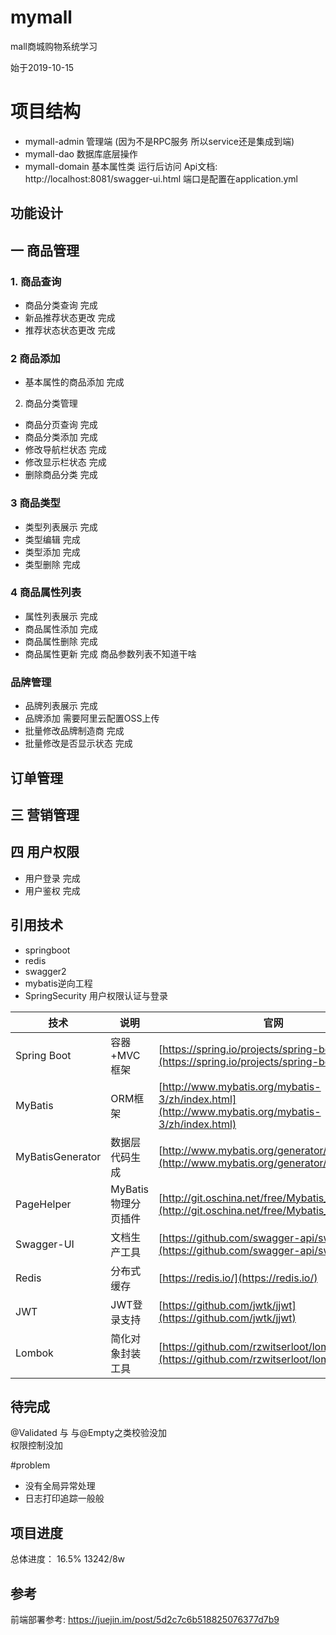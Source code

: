 # mymall
mall商城购物系统学习

始于2019-10-15

# 项目结构

- mymall-admin 管理端  (因为不是RPC服务 所以service还是集成到端)
- mymall-dao 数据库底层操作
- mymall-domain 基本属性类
运行后访问
Api文档:  http://localhost:8081/swagger-ui.html
端口是配置在application.yml
## 功能设计

## 一 商品管理

### 1. 商品查询
-  商品分类查询  完成
-  新品推荐状态更改 完成
-  推荐状态状态更改 完成
### 2 商品添加
-  基本属性的商品添加 完成

           
2. 商品分类管理
 -  商品分页查询 完成
 -  商品分类添加 完成
 -  修改导航栏状态 完成
 -  修改显示栏状态 完成
 -  删除商品分类 完成
 
### 3 商品类型
-  类型列表展示 完成
-  类型编辑 完成
-  类型添加 完成
-  类型删除 完成

### 4 商品属性列表

-  属性列表展示 完成
-  商品属性添加 完成
-  商品属性删除 完成
-  商品属性更新 完成
商品参数列表不知道干啥

### 品牌管理
- 品牌列表展示 完成
- 品牌添加  需要阿里云配置OSS上传
- 批量修改品牌制造商 完成
- 批量修改是否显示状态 完成
    
## 订单管理

## 三 营销管理


## 四 用户权限
-  用户登录 完成
-  用户鉴权 完成


##  引用技术
- springboot
- redis
- swagger2
- mybatis逆向工程
- SpringSecurity 用户权限认证与登录

技术 | 说明 | 官网
----|----|----
Spring Boot | 容器+MVC框架 | [https://spring.io/projects/spring-boot](https://spring.io/projects/spring-boot)
MyBatis | ORM框架  | [http://www.mybatis.org/mybatis-3/zh/index.html](http://www.mybatis.org/mybatis-3/zh/index.html)
MyBatisGenerator | 数据层代码生成 | [http://www.mybatis.org/generator/index.html](http://www.mybatis.org/generator/index.html)
PageHelper | MyBatis物理分页插件 | [http://git.oschina.net/free/Mybatis_PageHelper](http://git.oschina.net/free/Mybatis_PageHelper)
Swagger-UI | 文档生产工具 | [https://github.com/swagger-api/swagger-ui](https://github.com/swagger-api/swagger-ui)
Redis | 分布式缓存 | [https://redis.io/](https://redis.io/)
JWT | JWT登录支持 | [https://github.com/jwtk/jjwt](https://github.com/jwtk/jjwt)
Lombok | 简化对象封装工具 | [https://github.com/rzwitserloot/lombok](https://github.com/rzwitserloot/lombok)
## 待完成
@Validated 与 与@Empty之类校验没加    
权限控制没加

#problem
- 没有全局异常处理
- 日志打印追踪一般般

## 项目进度 

总体进度： 16.5%   13242/8w


## 参考
前端部署参考:
https://juejin.im/post/5d2c7c6b518825076377d7b9
